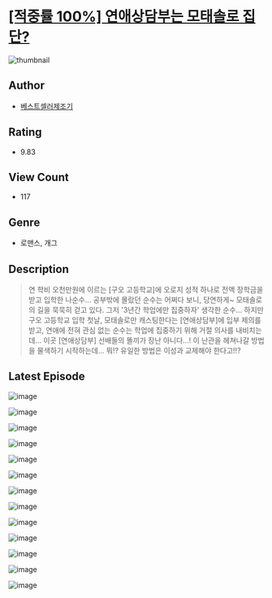 # [[적중률 100%] 연애상담부는 모태솔로 집단?](https://comic.naver.com/challenge/list?titleId=810339)
![thumbnail](https://image-comic.pstatic.net/user_contents_data/challenge_comic/2023/05/23/366867/upload_3703478638720803128_480x623.jpeg)

## Author
- [베스트셀러제조기](https://comic.naver.com/artistTitle?id=366867)

## Rating
- 9.83

## View Count
- 117

## Genre
- 로맨스, 개그

## Description
> 연 학비 오천만원에 이르는 [구오 고등학교]에 오로지 성적 하나로 전액 장학금을 받고 입학한 나순수... 공부밖에 몰랐던 순수는 어쩌다 보니, 당연하게~ 모태솔로의 길을 묵묵히 걷고 있다. 그저 '3년간 학업에만 집중하자' 생각한 순수... 하지만 구오 고등학교 입학 첫날, 모태솔로만 캐스팅한다는 [연애상담부]에 입부 제의를 받고, 연애에 전혀 관심 없는 순수는 학업에 집중하기 위해 거절 의사를 내비치는데... 이곳 [연애상담부] 선배들의 똘끼가 장난 아니다...! 이 난관을 헤쳐나갈 방법을 물색하기 시작하는데... 뭐!? 유일한 방법은 이성과 교제해야 한다고!!?


## Latest Episode
![image](https://image-comic.pstatic.net/user_contents_data/challenge_comic/2023/05/23/366867/upload_7219609085060080229.jpeg)

![image](https://image-comic.pstatic.net/user_contents_data/challenge_comic/2023/05/23/366867/upload_3546414507271414630.jpeg)

![image](https://image-comic.pstatic.net/user_contents_data/challenge_comic/2023/05/23/366867/upload_3919032417313239654.jpeg)

![image](https://image-comic.pstatic.net/user_contents_data/challenge_comic/2023/05/23/366867/upload_3847536661536912481.jpeg)

![image](https://image-comic.pstatic.net/user_contents_data/challenge_comic/2023/05/23/366867/upload_7306302278375716913.jpeg)

![image](https://image-comic.pstatic.net/user_contents_data/challenge_comic/2023/05/23/366867/upload_7148448688182278196.jpeg)

![image](https://image-comic.pstatic.net/user_contents_data/challenge_comic/2023/05/23/366867/upload_3618141147571238457.jpeg)

![image](https://image-comic.pstatic.net/user_contents_data/challenge_comic/2023/05/23/366867/upload_7004844974876746853.jpeg)

![image](https://image-comic.pstatic.net/user_contents_data/challenge_comic/2023/05/23/366867/upload_4051327838935136307.jpeg)

![image](https://image-comic.pstatic.net/user_contents_data/challenge_comic/2023/05/23/366867/upload_3905013841630946150.jpeg)

![image](https://image-comic.pstatic.net/user_contents_data/challenge_comic/2023/05/23/366867/upload_3906091345809532513.jpeg)

![image](https://image-comic.pstatic.net/user_contents_data/challenge_comic/2023/05/23/366867/upload_3702296663673890357.jpeg)

![image](https://image-comic.pstatic.net/user_contents_data/challenge_comic/2023/05/23/366867/upload_3905009245898301795.jpeg)

